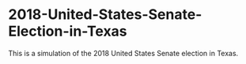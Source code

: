 # 2018-United-States-Senate-Election-in-Texas
This is a simulation of the 2018 United States Senate election in Texas.
